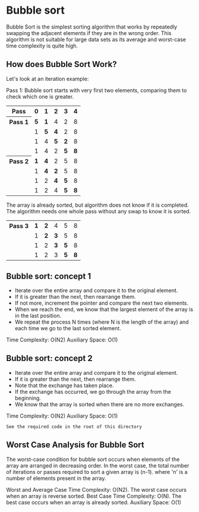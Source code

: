 # Bubble sort

Bubble Sort is the simplest sorting algorithm that works by repeatedly swapping the adjacent elements if they are in the wrong order. This algorithm is not suitable for large data sets as its average and worst-case time complexity is quite high.

## How does Bubble Sort Work?

Let's look at an iteration example:

Pass 1: Bubble sort starts with very first two elements, comparing them to check which one is greater.

<table>
    <tr>
        <th>Pass</th>
        <th>0</th>
        <th>1</th>
        <th>2</th>
        <th>3</th>
        <th>4</th>
    </tr>
    <tr>
        <th>Pass 1</th>
        <td><b>5</b></td>
        <td><b>1</b></td>
        <td>4</td>
        <td>2</td>
        <td>8</td>
    </tr>
    <tr>
        <td><span></span></td>
        <td>1</td>
        <td><b>5</b></td>
        <td><b>4</b></td>
        <td>2</td>
        <td>8</td>
    </tr>
    <tr>
        <td><span></span></td>
        <td>1</td>
        <td>4</td>
        <td><b>5</b></td>
        <td><b>2</b></td>
        <td>8</td>
    </tr>
    <tr>
        <td><span></span></td>
        <td>1</td>
        <td>4</td>
        <td>2</td>
        <td><b>5</b></td>
        <td><b>8</b></td>
    </tr>
    <tr>
        <th>Pass 2</th>
        <td><b>1</b></td>
        <td><b>4</b></td>
        <td>2</td>
        <td>5</td>
        <td>8</td>
    </tr>
    <tr>
        <td><span></span></td>
        <td>1</td>
        <td><b>4</b></td>
        <td><b>2</b></td>
        <td>5</td>
        <td>8</td>
    </tr>
    <tr>
        <td><span></span></td>
        <td>1</td>
        <td>2</td>
        <td><b>4</b></td>
        <td><b>5</b></td>
        <td>8</td>
    </tr>
    <tr>
        <td><span></span></td>
        <td>1</td>
        <td>2</td>
        <td>4</td>
        <td><b>5</b></td>
        <td><b>8</b></td>
    </tr>
</table>

The array is already sorted, but algorithm does not know if it is completed. <br>The algorithm needs one whole pass without any swap to know it is sorted.

<table>
    <tr>
        <th>Pass 3</th>
        <td><b>1</b></td>
        <td><b>2</b></td>
        <td>4</td>
        <td>5</td>
        <td>8</td>
    </tr>
    <tr>
        <td><span></span></td>
        <td>1</td>
        <td><b>2</b></td>
        <td><b>3</b></td>
        <td>5</td>
        <td>8</td>
    </tr>
    <tr>
        <td><span></span></td>
        <td>1</td>
        <td>2</td>
        <td><b>3</b></td>
        <td><b>5</b></td>
        <td>8</td>
    </tr>
    <tr>
        <td><span></span></td>
        <td>1</td>
        <td>2</td>
        <td>3</td>
        <td><b>5</b></td>
        <td><b>8</b></td>
    </tr>
</table>

## Bubble sort: concept 1

- Iterate over the entire array and compare it to the original element.
- If it is greater than the next, then rearrange them.
- If not more, increment the pointer and compare the next two elements.
- When we reach the end, we know that the largest element of the array is in the last position.
- We repeat the process N times (where N is the length of the array) and each time we go to the last sorted element.

Time Complexity: O(N2)
Auxiliary Space: O(1) 

## Bubble sort: concept 2

- Iterate over the entire array and compare it to the original element.
- If it is greater than the next, then rearrange them.
- Note that the exchange has taken place.
- If the exchange has occurred, we go through the array from the beginning.
- We know that the array is sorted when there are no more exchanges.

Time Complexity: O(N2)
Auxiliary Space: O(1) 

```
See the required code in the root of this directory
```

## Worst Case Analysis for Bubble Sort

The worst-case condition for bubble sort occurs when elements of the array are arranged in decreasing order.
In the worst case, the total number of iterations or passes required to sort a given array is (n-1). where 'n' is a number of elements present in the array.

Worst and Average Case Time Complexity: O(N2). The worst case occurs when an array is reverse sorted.
Best Case Time Complexity: O(N). The best case occurs when an array is already sorted.
Auxiliary Space: O(1)
